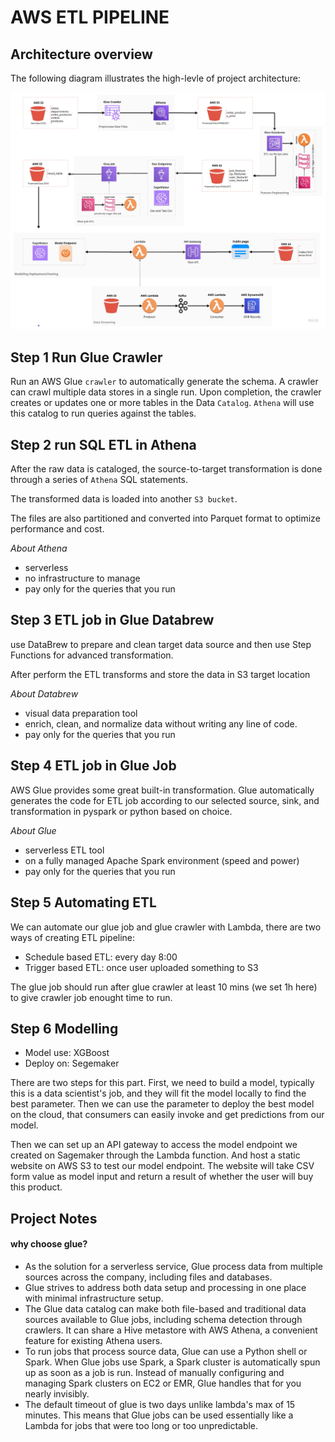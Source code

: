 # AWS ETL PIPELINE
## Architecture overview
The following diagram illustrates the high-levle of project architecture:

![](/etl-pipeline.jpeg)

## Step 1 Run Glue Crawler
Run an AWS Glue `crawler` to automatically generate the schema. A crawler can crawl multiple data stores in a single run. Upon completion, the crawler creates or updates one or more tables in the Data `Catalog`. `Athena` will use this catalog to run queries against the tables.


## Step 2 run SQL ETL in Athena 
After the raw data is cataloged, the source-to-target transformation is done through a series of `Athena` SQL statements. 

The transformed data is loaded into another `S3 bucket`. 

The files are also partitioned and converted into Parquet format to optimize performance and cost.

*About Athena*
* serverless
* no infrastructure to manage
* pay only for the queries that you run


## Step 3 ETL job in Glue Databrew 
use DataBrew to prepare and clean target data source and then use Step Functions for advanced transformation.

After perform the ETL transforms and store the data in S3 target location

*About Databrew*
* visual data preparation tool 
* enrich, clean, and normalize data without writing any line of code.
* pay only for the queries that you run


## Step 4 ETL job in Glue Job
AWS Glue provides some great built-in transformation. Glue automatically generates the code for ETL job according to our selected source, sink, and transformation in pyspark or python based on choice. 

*About Glue*
* serverless ETL tool 
* on a fully managed Apache Spark environment (speed and power)
* pay only for the queries that you run

## Step 5 Automating ETL

We can automate our glue job and glue crawler with Lambda, there are two ways of creating ETL pipeline:

- Schedule based ETL: every day 8:00
- Trigger based ETL: once user uploaded something to S3


The glue job should run after glue crawler at least 10 mins (we set 1h here) to give crawler job enought time to run.

## Step 6 Modelling

- Model use: XGBoost
- Deploy on: Segemaker

There are two steps for this part. First, we need to build a model, typically this is a data scientist's job, and they will fit the model locally to find the best parameter. Then we can use the parameter to deploy the best model on the cloud, that consumers can easily invoke and get predictions from our model.


Then we can set up an API gateway to access the model endpoint we created on Sagemaker through the Lambda function. And host a static website on AWS S3 to test our model endpoint. The website will take CSV form value as model input and return a result of whether the user will buy this product.

## Project Notes 

#### why choose glue?
* As the solution for a serverless service, Glue process data from multiple sources across the company, including files and databases.
* Glue strives to address both data setup and processing in one place with minimal infrastructure setup.
* The Glue data catalog can make both file-based and traditional data sources available to Glue jobs, including schema detection through crawlers. It can share a Hive metastore with AWS Athena, a convenient feature for existing Athena users.
* To run jobs that process source data, Glue can use a Python shell or Spark. When Glue jobs use Spark, a Spark cluster is automatically spun up as soon as a job is run. Instead of manually configuring and managing Spark clusters on EC2 or EMR, Glue handles that for you nearly invisibly.
* The default timeout of glue is two days unlike lambda's max of 15 minutes. This means that Glue jobs can be used essentially like a Lambda for jobs that were too long or too unpredictable. 
